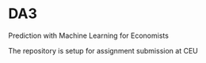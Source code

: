 # DA3
Prediction with Machine Learning for Economists

The repository is setup for assignment submission at CEU

